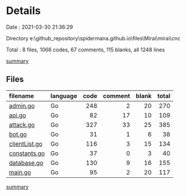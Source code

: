 # Details

Date : 2021-03-30 21:36:29

Directory e:\github_repository\spidermana.github.io\files\Mirai\mirai\cnc

Total : 8 files,  1066 codes, 67 comments, 115 blanks, all 1248 lines

[summary](results.md)

## Files
| filename | language | code | comment | blank | total |
| :--- | :--- | ---: | ---: | ---: | ---: |
| [admin.go](/admin.go) | Go | 248 | 2 | 20 | 270 |
| [api.go](/api.go) | Go | 82 | 17 | 10 | 109 |
| [attack.go](/attack.go) | Go | 327 | 33 | 25 | 385 |
| [bot.go](/bot.go) | Go | 31 | 1 | 6 | 38 |
| [clientList.go](/clientList.go) | Go | 116 | 3 | 15 | 134 |
| [constants.go](/constants.go) | Go | 37 | 0 | 3 | 40 |
| [database.go](/database.go) | Go | 130 | 9 | 16 | 155 |
| [main.go](/main.go) | Go | 95 | 2 | 20 | 117 |

[summary](results.md)